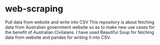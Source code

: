 # web-scraping
Pull data from website and write into CSV
This repository is about fetching data from Australian government website so as to make new use cases for the benefit of Australian Civilaians. 
I have used Beautiful Soup for fetching data from website and pandas for writing it into CSV.

